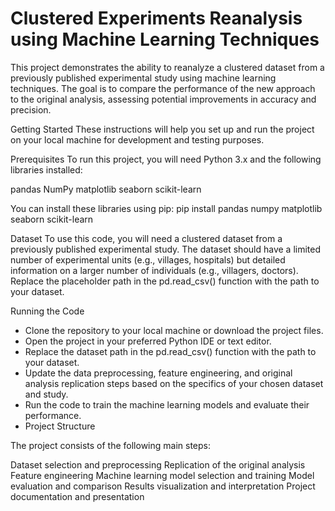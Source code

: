 # Clustered Experiments Reanalysis using Machine Learning Techniques
This project demonstrates the ability to reanalyze a clustered dataset from a previously published experimental study using machine learning techniques. The goal is to compare the performance of the new approach to the original analysis, assessing potential improvements in accuracy and precision.

Getting Started
These instructions will help you set up and run the project on your local machine for development and testing purposes.

Prerequisites
To run this project, you will need Python 3.x and the following libraries installed:

pandas
NumPy
matplotlib
seaborn
scikit-learn

You can install these libraries using pip:
pip install pandas numpy matplotlib seaborn scikit-learn

Dataset
To use this code, you will need a clustered dataset from a previously published experimental study. The dataset should have a limited number of experimental units (e.g., villages, hospitals) but detailed information on a larger number of individuals (e.g., villagers, doctors). Replace the placeholder path in the pd.read_csv() function with the path to your dataset.

Running the Code
- Clone the repository to your local machine or download the project files.
- Open the project in your preferred Python IDE or text editor.
- Replace the dataset path in the pd.read_csv() function with the path to your dataset.
- Update the data preprocessing, feature engineering, and original analysis replication steps based on the specifics of your chosen dataset and study.
- Run the code to train the machine learning models and evaluate their performance.
- Project Structure

The project consists of the following main steps:

Dataset selection and preprocessing
Replication of the original analysis
Feature engineering
Machine learning model selection and training
Model evaluation and comparison
Results visualization and interpretation
Project documentation and presentation

